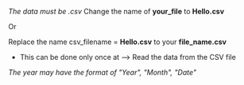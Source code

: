 *The data must be .csv*
Change the name of **your_file** to **Hello.csv**

Or 

Replace the name csv_filename = **Hello.csv** to your **file_name.csv**
 - This can be done only once at --> Read the data from the CSV file

*The year may have the format of "Year", "Month", "Date"*
